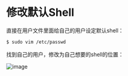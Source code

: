 # 修改默认Shell

直接在用户文件里面给自己的用户设定默认shell：
```sh
$ sudo vim /etc/passwd
```

找到自己的用户，修改为自己想要的shell的位置：

![image](https://user-images.githubusercontent.com/14041622/43676774-1182179e-982a-11e8-8321-912c09bd4084.png)
